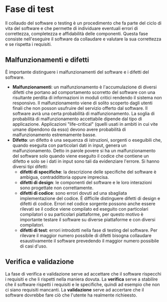 # Fase di test
Il collaudo del software o testing è un procedimento che fa parte del ciclo di vita del software e che permette di individuare eventuali errori di correttezza, completezza e affidabilità delle componenti. Questa fase consiste nell'eseguire il software da collaudare e valutare la sua correttezza e se rispetta i requisiti.
## Malfunzionamenti e difetti
È importante distinguere i malfunzionamenti del software e i difetti del software.
- **Malfunzionamenti**: un malfunzionamento è l'accumulazione di diversi difetti che portano ad comportamento scorretto del software con una risultante perdita di informazioni in moduli critici rendendo il sistema non responsivo. Il malfunzionamento viene di solito scoperto dagli utenti finali che non posson usufruire del servizio offerto dal software. Il software avrà una certa probabilità di malfunzionamento. La soglia di probabilità di malfunzionamento accettabile dipende dal tipo di applicazione. Applicazioni "life-critical" (quelli usati in ambiti in cui vite umane dipendono da esso) devono avere probabilità di malfunzionamento estremamente basse.
- **Difetto**: un difetto è una sequenza di istruzioni, sorgenti o eseguibili che, quando eseguita con particolari dati in input, genera un malfunzionamento. Detto in parole povere si ha un malfunzionamento del software solo quando viene eseguito il codice che contiene un difetto e solo se i dati in input sono tali da evidenziare l'errore. Si hanno diversi tipi difetti:
	- **difetti di specifiche**: la descrizione delle specifiche del software è ambigua, contraddittoria oppure imprecisa.
	- **difetti di design**: le componenti del software e le loro interazioni sono progettate non correttamente.
	- **difetti di codice**: sono errori dovuti ad una sbagliata implementazione del codice. È difficile distinguere difetti di design e difetti di codice. Errori nel codice sorgente possono anche essere rilevati se il codice viene compilato ed eseguito con particolari compilatori o su particolari piattaforme, per questo motivo è importante testare il software su diverse piattaforme e con diversi compilatori. 
	- **difetti di test**: errori introdotti nella fase di testing del software.
Per rilevare il maggior numero possibile di difetti bisogna collaudare esaustivamente il software prevedendo il maggior numero possibile di casi d'uso.
## Verifica e validazione
La fase di verifica e validazione serve ad accettare che il software rispecchi i requisiti e che li rispetti nella maniera dovuta. La **verifica** serve a stabilire che il software rispetti i requisiti e le specifiche, quindi ad esempio che non ci siano requisiti mancanti. La **validazione** serve ad accertare che il software dovrebbe fare ciò che l'utente ha realmente richieesto. 